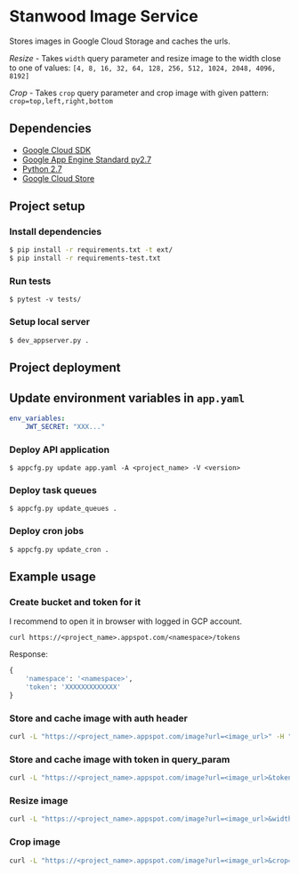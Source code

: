 # Stanwood Image Service

Stores images in Google Cloud Storage and caches the urls.

*Resize* - Takes `width` query parameter and resize image to the width close to one of values:
 `[4, 8, 16, 32, 64, 128, 256, 512, 1024, 2048, 4096, 8192]`

*Crop* - Takes `crop` query parameter and crop image with given pattern: 
`crop=top,left,right,bottom`


## Dependencies

- [Google Cloud SDK](https://cloud.google.com/sdk/)
- [Google App Engine Standard py2.7](https://cloud.google.com/appengine/docs/standard/python/)
- [Python 2.7](https://www.python.org/downloads/release/python-2715/)
- [Google Cloud Store](https://cloud.google.com/storage/)


## Project setup

### Install dependencies
```bash
$ pip install -r requirements.txt -t ext/
$ pip install -r requirements-test.txt
```

### Run tests
`$ pytest -v tests/`

### Setup local server
`$ dev_appserver.py .`

## Project deployment

## Update environment variables in `app.yaml`
```yaml
env_variables:
    JWT_SECRET: "XXX..."
```

### Deploy API application
`$ appcfg.py update app.yaml -A <project_name> -V <version>`

### Deploy task queues
`$ appcfg.py update_queues .`

### Deploy cron jobs
`$ appcfg.py update_cron .`


## Example usage

### Create bucket and token for it

I recommend to open it in browser with logged in GCP account.
```
curl https://<project_name>.appspot.com/<namespace>/tokens 
```

Response:
```python
{
    'namespace': '<namespace>',
    'token': 'XXXXXXXXXXXXX'
}
```

### Store and cache image with auth header

```bash
curl -L "https://<project_name>.appspot.com/image?url=<image_url>" -H "X-Auth-Token: <token>" > "<image_name>"
```

### Store and cache image with token in query_param

```bash
curl -L "https://<project_name>.appspot.com/image?url=<image_url>&token=<token>" > "<image_name>"
```

### Resize image

```bash
curl -L "https://<project_name>.appspot.com/image?url=<image_url>&width=1024" -H "X-Auth-Token: <token>" > "<image_name>"
```

### Crop image

```bash
curl -L "https://<project_name>.appspot.com/image?url=<image_url>&crop=200,200,400,400" -H "X-Auth-Token: <token>" > "<image_name>"
```

